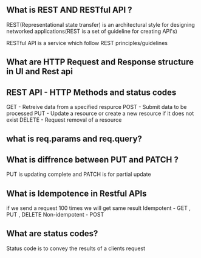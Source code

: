 ## What is REST AND RESTful API ?
REST(Representational state transfer) is an architectural style for designing networked applications(REST is a set of guideline for creating API's)

RESTful API is a service which follow REST principles/guidelines

## What are HTTP Request and Response structure in UI and Rest api

## REST API - HTTP Methods and status codes

GET - Retreive data from a specified respurce
POST - Submit data to be processed
PUT - Update a resource or create a new resource if it does not exist
DELETE - Request removal of a resource

## what is req.params and req.query?

## What is diffrence between PUT and PATCH ?
PUT is updating complete
and PATCH is for partial update

## What is Idempotence in Restful APIs
 if we send a request 100 times we will get same result
 Idempotent - GET , PUT , DELETE
 Non-idempotent - POST 

## What are status codes?
 Status code is to convey the results of a clients request


``` Javascript

```
